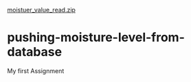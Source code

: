 [moistuer_value_read.zip](https://github.com/SanTharu/pushing-moisture-level-from-database/files/6642782/moistuer_value_read.zip)

# pushing-moisture-level-from-database
My first Assignment 
